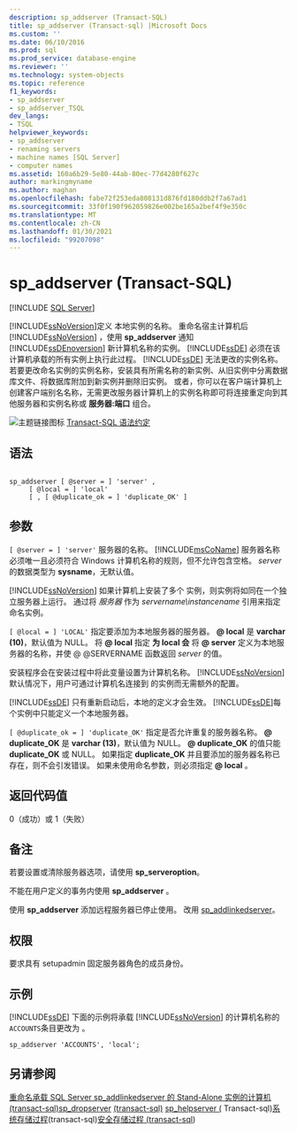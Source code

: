 ```yaml
---
description: sp_addserver (Transact-SQL)
title: sp_addserver (Transact-sql) |Microsoft Docs
ms.custom: ''
ms.date: 06/10/2016
ms.prod: sql
ms.prod_service: database-engine
ms.reviewer: ''
ms.technology: system-objects
ms.topic: reference
f1_keywords:
- sp_addserver
- sp_addserver_TSQL
dev_langs:
- TSQL
helpviewer_keywords:
- sp_addserver
- renaming servers
- machine names [SQL Server]
- computer names
ms.assetid: 160a6b29-5e80-44ab-80ec-77d4280f627c
author: markingmyname
ms.author: maghan
ms.openlocfilehash: fabe72f253eda808131d876fd180ddb2f7a67ad1
ms.sourcegitcommit: 33f0f190f962059826e002be165a2bef4f9e350c
ms.translationtype: MT
ms.contentlocale: zh-CN
ms.lasthandoff: 01/30/2021
ms.locfileid: "99207098"
---
```

# <a name="sp_addserver-transact-sql"></a>sp_addserver (Transact-SQL)
[!INCLUDE [SQL Server](../../includes/applies-to-version/sqlserver.md)]

  [!INCLUDE[ssNoVersion](../../includes/ssnoversion-md.md)]定义  本地实例的名称。 重命名宿主计算机后 [!INCLUDE[ssNoVersion](../../includes/ssnoversion-md.md)] ，使用 **sp_addserver** 通知 [!INCLUDE[ssDEnoversion](../../includes/ssdenoversion-md.md)] 新计算机名称的实例。 [!INCLUDE[ssDE](../../includes/ssde-md.md)] 必须在该计算机承载的所有实例上执行此过程。 [!INCLUDE[ssDE](../../includes/ssde-md.md)] 无法更改的实例名称。 若要更改命名实例的实例名称，安装具有所需名称的新实例、从旧实例中分离数据库文件、将数据库附加到新实例并删除旧实例。 或者，你可以在客户端计算机上创建客户端别名名称，无需更改服务器计算机上的实例名称即可将连接重定向到其他服务器和实例名称或 **服务器:端口** 组合。

 ![主题链接图标](../../database-engine/configure-windows/media/topic-link.gif "“主题链接”图标") [Transact-SQL 语法约定](../../t-sql/language-elements/transact-sql-syntax-conventions-transact-sql.md)

## <a name="syntax"></a>语法

```

sp_addserver [ @server = ] 'server' ,
     [ @local = ] 'local' 
     [ , [ @duplicate_ok = ] 'duplicate_OK' ]
```

## <a name="arguments"></a>参数
`[ @server = ] 'server'` 服务器的名称。 [!INCLUDE[msCoName](../../includes/msconame-md.md)] 服务器名称必须唯一且必须符合  Windows 计算机名称的规则，但不允许包含空格。 *server* 的数据类型为 **sysname**，无默认值。

 [!INCLUDE[ssNoVersion](../../includes/ssnoversion-md.md)] 如果计算机上安装了多个  实例，则实例将如同在一个独立服务器上运行。 通过将 *服务器* 作为 *servername\instancename* 引用来指定命名实例。

`[ @local = ] 'LOCAL'` 指定要添加为本地服务器的服务器。 **\@ local** 是 **varchar (10)**，默认值为 NULL。 将 **\@ local** 指定 **为 local 会** 将 **\@ server** 定义为本地服务器的名称，并使 @ @SERVERNAME 函数返回 *server* 的值。

  安装程序会在安装过程中将此变量设置为计算机名称。 [!INCLUDE[ssNoVersion](../../includes/ssnoversion-md.md)] 默认情况下，用户可通过计算机名连接到  的实例而无需额外的配置。

 [!INCLUDE[ssDE](../../includes/ssde-md.md)] 只有重新启动后，本地的定义才会生效。 [!INCLUDE[ssDE](../../includes/ssde-md.md)]每个实例中只能定义一个本地服务器。

`[ @duplicate_ok = ] 'duplicate_OK'` 指定是否允许重复的服务器名称。 **\@ duplicate_OK** 是 **varchar (13)**，默认值为 NULL。 **\@ duplicate_OK** 的值只能 **duplicate_OK** 或 NULL。 如果指定 **duplicate_OK** 并且要添加的服务器名称已存在，则不会引发错误。 如果未使用命名参数，则必须指定 **\@ local** 。

## <a name="return-code-values"></a>返回代码值
 0（成功）或 1（失败）

## <a name="remarks"></a>备注
 若要设置或清除服务器选项，请使用 **sp_serveroption**。

 不能在用户定义的事务内使用 **sp_addserver** 。

 使用 **sp_addserver** 添加远程服务器已停止使用。  改用 [sp_addlinkedserver](../../relational-databases/system-stored-procedures/sp-addlinkedserver-transact-sql.md)。

## <a name="permissions"></a>权限
  要求具有 setupadmin 固定服务器角色的成员身份。

## <a name="examples"></a>示例
 [!INCLUDE[ssDE](../../includes/ssde-md.md)] 下面的示例将承载 [!INCLUDE[ssNoVersion](../../includes/ssnoversion-md.md)] 的计算机名称的 `ACCOUNTS`条目更改为 。

```
sp_addserver 'ACCOUNTS', 'local';
```

## <a name="see-also"></a>另请参阅
 [重命名承载 SQL Server sp_addlinkedserver 的 Stand-Alone 实例的计算机](../../database-engine/install-windows/rename-a-computer-that-hosts-a-stand-alone-instance-of-sql-server.md) [&#40;transact-sql&#41;sp_dropserver](../../relational-databases/system-stored-procedures/sp-addlinkedserver-transact-sql.md) [&#40;transact-sql&#41;](../../relational-databases/system-stored-procedures/sp-dropserver-transact-sql.md) [sp_helpserver &#40;](../../relational-databases/system-stored-procedures/sp-helpserver-transact-sql.md) Transact-sql&#41;[系统存储过程](../../relational-databases/system-stored-procedures/system-stored-procedures-transact-sql.md)&#40;transact-sql&#41;[安全存储过程 &#40;transact-sql](../../relational-databases/system-stored-procedures/security-stored-procedures-transact-sql.md)&#41;


